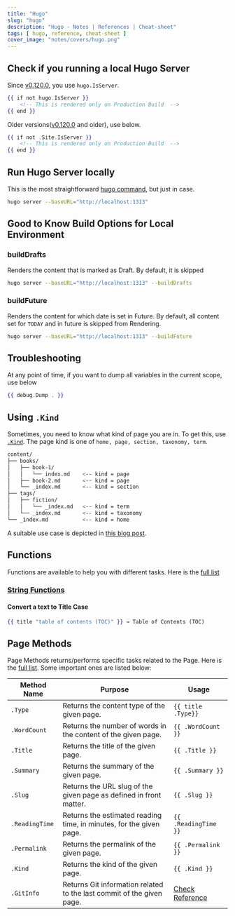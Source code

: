 ```yaml
---
title: "Hugo"
slug: "hugo"
description: "Hugo - Notes | References | Cheat-sheet"
tags: [ hugo, reference, cheat-sheet ]
cover_image: "notes/covers/hugo.png"
---
```




## Check if you running a local Hugo Server

Since [v0.120.0][1], you use `hugo.IsServer`.

```hbs
{{ if not hugo.IsServer }}
    <!-- This is rendered only on Production Build  -->
{{ end }}
```

Older versions([v0.120.0][1] and older), use below.

```hbs
{{ if not .Site.IsServer }}
    <!-- This is rendered only on Production Build  -->
{{ end }}
```

## Run Hugo Server locally

This is the most straightforward [hugo command][2], but just in case.

```bash
hugo server --baseURL="http://localhost:1313"
```

## Good to Know Build Options for Local Environment

### buildDrafts

Renders the content that is marked as Draft. By default, it is skipped

```bash
hugo server --baseURL="http://localhost:1313" --buildDrafts
```

### buildFuture

Renders the content for which date is set in Future. By default, all content set for `TODAY` and in future is skipped from Rendering.

```bash
hugo server --baseURL="http://localhost:1313" --buildFuture
```

## Troubleshooting

At any point of time, if you want to dump all variables in the current scope, use below

```hbs
{{ debug.Dump . }}
```

## Using `.Kind`

Sometimes, you need to know what kind of page you are in. To get this, use [`.Kind`][3]. The page kind is one of `home, page, section, taxonomy, term`.

```bash
content/
├── books/
│   ├── book-1/
│   │   └── index.md    <-- kind = page
│   ├── book-2.md       <-- kind = page
│   └── _index.md       <-- kind = section
├── tags/
│   ├── fiction/
│   │   └── _index.md   <-- kind = term
│   └── _index.md       <-- kind = taxonomy
└── _index.md           <-- kind = home
```

A suitable use case is depicted in [this blog post][4].

## Functions

Functions are available to help you with different tasks. Here is the [full list][5]

### [String Functions][5]

#### Convert a text to Title Case

```hbs
{{ title "table of contents (TOC)" }} → Table of Contents (TOC)
```

## Page Methods

Page Methods returns/performs specific tasks related to the Page. Here is the [full list][7]. Some important ones are listed below:

| Method Name    | Purpose                                                               | Usage
| -------------- | --------------------------------------------------------------------- | ---------------------
| `.Type`        | Returns the content type of the given page.                           | `{{ title .Type}}`
| `.WordCount`   | Returns the number of words in the content of the given page.         | `{{ .WordCount }}`
| `.Title`       | Returns the title of the given page.                                  | `{{ .Title }}`
| `.Summary`     | Returns the summary of the given page.                                | `{{ .Summary }}`
| `.Slug`        | Returns the URL slug of the given page as defined in front matter.    | `{{ .Slug }}`
| `.ReadingTime` | Returns the estimated reading time, in minutes, for the given page.   | `{{ .ReadingTime }}`
| `.Permalink`   | Returns the permalink of the given page.                              | `{{ .Permalink }}`
| `.Kind`        | Returns the kind of the given page.                                   | `{{ .Kind }}`
| `.GitInfo`     | Returns Git information related to the last commit of the given page. | [Check Reference][8]



   [1]: https://github.com/gohugoio/hugo/releases/tag/v0.120.0
   [2]: https://gohugo.io/commands/hugo/
   [3]: https://gohugo.io/methods/page/kind/
   [4]: /blog/render-hugo-list-page-based-on-page-type-kind/
   [5]: https://gohugo.io/functions/
   [6]: https://gohugo.io/functions/strings/
   [7]: https://gohugo.io/methods/page/
   [8]: https://gohugo.io/methods/page/gitinfo/
